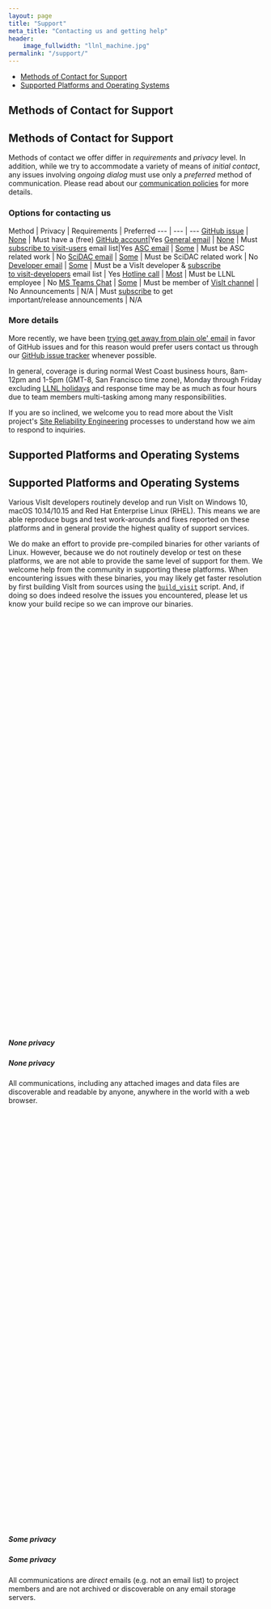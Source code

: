 ```yaml
---
layout: page
title: "Support"
meta_title: "Contacting us and getting help"
header:
    image_fullwidth: "llnl_machine.jpg"
permalink: "/support/"
---
```


* [Methods of Contact for Support](#methods-of-contact-for-support)
* [Supported Platforms and Operating Systems](#supported-platforms-and-operating-systems)

## Methods of Contact for Support
## Methods of Contact for Support
Methods of contact we offer differ in *requirements* and *privacy* level. In
addition, while we try to accommodate a variety of means of *initial contact*,
any issues involving *ongoing dialog* must use only a *preferred* method of
communication. Please read about our
[communication policies](https://visit-sphinx-github-user-manual.readthedocs.io/en/develop/dev_manual/SiteReliabilityEngineering.html#supported-methods-of-contact) for more details.

### Options for contacting us

Method | Privacy | Requirements | Preferred
--- | --- | ---
[GitHub issue][gh1]    | [None] | Must have a (free) [GitHub account][gh2]|Yes
[General email][ge1]   | [None] | Must [subscribe to visit-users][ge2] email list|Yes
[ASC email][ae1]       | [Some] | Must be ASC related work | No
[SciDAC email][se1]    | [Some] | Must be SciDAC related work | No
[Developer email][de1] | [Some] | Must be a VisIt developer & [subscribe<br>to visit-developers][de2] email list | Yes
[Hotline call][hc1]    | [Most] | Must be LLNL employee | No
[MS Teams Chat][mst]   | [Some] | Must be member of [VisIt channel](mst) | No 
Announcements | N/A    | Must [subscribe][An1] to get<br>important/release announcements | N/A

### More details

More recently, we have been
[trying get away from plain ole' email](https://github.com/visit-dav/live-customer-response/wiki/How-the-new-GitHub-visit-users-Email-Integration-Works)
in favor of GitHub issues and for this reason would prefer users contact
us through our [GitHub issue tracker][gh1] whenever possible.

In general, coverage is during normal West Coast business hours, 8am-12pm and
1-5pm (GMT-8, San Francisco time zone), Monday through Friday excluding
[LLNL holidays](https://supplychain.llnl.gov/poattach/pdf/llnl_holidays.pdf)
and response time may be as much as four hours due to team members multi-tasking
among many responsibilities.

If you are so inclined, we welcome you to read more about the VisIt project's
[Site Reliability Engineering](https://visit-sphinx-github-user-manual.readthedocs.io/en/develop/dev_manual/SiteReliabilityEngineering.html)
processes to understand how we aim to respond to inquiries.

## Supported Platforms and Operating Systems
## Supported Platforms and Operating Systems
Various VisIt developers routinely develop and run VisIt on Windows 10,
macOS 10.14/10.15 and Red Hat Enterprise Linux (RHEL). This means we 
are able reproduce bugs and test work-arounds and fixes reported on these
platforms and in general provide the highest quality of support services.

We do make an effort to provide pre-compiled binaries for other variants of
Linux. However, because we do not routinely develop or test on these platforms,
we are not able to provide the same level of support for them. We welcome
help from the community in supporting these platforms. When encountering issues
with these binaries, you may likely get faster resolution by first building VisIt
from sources using the
[`build_visit`](https://visit-sphinx-github-user-manual.readthedocs.io/en/develop/gui_manual/Building/index.html?highlight=build_visit)
script. And, if doing so does indeed resolve the issues you encountered, please
let us know your build recipe so we can improve our binaries.

[gh1]: https://github.com/visit-dav/live-customer-response/issues/new?assignees=&labels=&template=customer-response.md&title= "Submit an issue on GitHub"
[gh2]: https://github.com/join?source=header-home
[ge1]: mailto:visit-users@ornl.gov "Start an email to visit-users list"
[ge2]: https://elist.ornl.gov/mailman/listinfo/visit-users "Subscribe to visit-users email list"
[ae1]: mailto:visit-help-asc@ornl.gov "Start an email to visit-help-asc list"
[se1]: mailto:visit-help-scidac@ornl.gov "Start an email to visit-help-scidac list"
[hc1]: tel:42847 "Initiate a call to 42-Vis"
[de1]: mailto:visit-developers@ornl.gov "Start an email to visit-developers list"
[de2]: https://elist.ornl.gov/mailman/listinfo/visit-developers "Subscribe to visit-developers email list"
[An1]: https://elist.ornl.gov/mailman/listinfo/visit-announce "Subscribe to visit-announce email list"
[mst]: https://teams.microsoft.com/l/team/19%3af2ed7be3682d40d1b8e038744e500a09%40thread.skype/conversations?groupId=70162982-9587-4bcc-ad53-20178c76fe11&tenantId=a722dec9-ae4e-4ae3-9d75-fd66e2680a63

[None]: #none-privacy "World readable and discoverable"
[Some]: #some-privacy "Not archived or discoverable on any server"
[Most]: #most-privacy "Same privacy as any ordinary telephone call"

<br><br><br><br><br><br><br><br><br><br><br><br><br><br><br><br>
<br><br><br><br><br><br><br><br><br><br><br><br><br><br><br><br>
<br><br><br><br><br><br><br><br><br><br><br><br><br><br><br><br>

##### None privacy
##### None privacy

All communications, including any attached images and data files are discoverable
and readable by anyone, anywhere in the world with a web browser.

<br><br><br><br><br><br><br><br><br><br><br><br><br><br><br><br>
<br><br><br><br><br><br><br><br><br><br><br><br><br><br><br><br>
<br><br><br><br><br><br><br><br><br><br><br><br><br><br><br><br>

##### Some privacy
##### Some privacy

All communications are *direct* emails (e.g. not an email list) to project members
and are not archived or discoverable on any email storage servers.

<br><br><br><br><br><br><br><br><br><br><br><br><br><br><br><br>
<br><br><br><br><br><br><br><br><br><br><br><br><br><br><br><br>
<br><br><br><br><br><br><br><br><br><br><br><br><br><br><br><br>

##### Most privacy
##### Most privacy

The same level of privacy as any ordinary telephone call.

<br><br><br><br><br><br><br><br><br><br><br><br><br><br><br><br>
<br><br><br><br><br><br><br><br><br><br><br><br><br><br><br><br>
<br><br><br><br><br><br><br><br><br><br><br><br><br><br><br><br>
